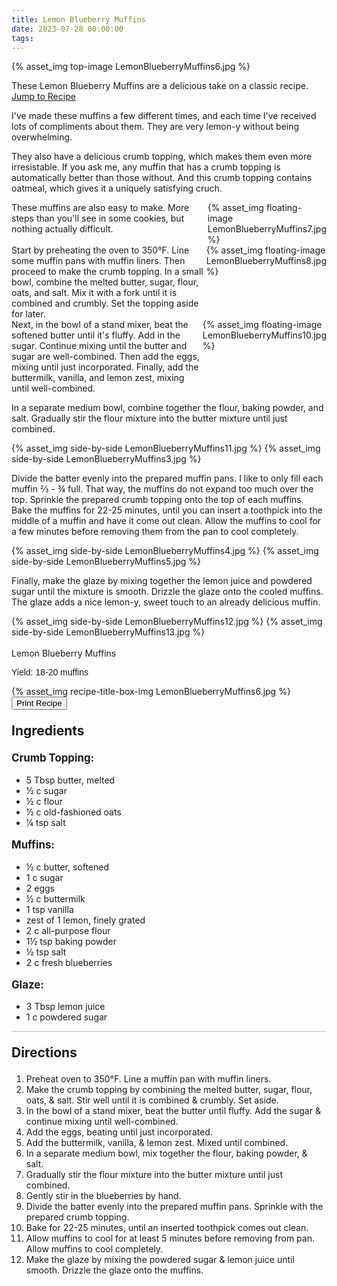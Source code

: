 ```yaml
---
title: Lemon Blueberry Muffins
date: 2023-07-28 00:00:00
tags:
---
```


{% asset_img top-image LemonBlueberryMuffins6.jpg %}
<div class="post-body">
These Lemon Blueberry Muffins are a delicious take on a classic recipe. 

<br>
<!--more-->

<a class="jump-to-recipe-btn" href="#recipejump"> 
    Jump to Recipe
</a>

I've made these muffins a few different times, and each time I've received lots of compliments about them. They are very lemon-y without being overwhelming. 

They also have a delicious crumb topping, which makes them even more irresistable. If you ask me, any muffin that has a crumb topping is automatically better than those without. And this crumb topping contains oatmeal, which gives it a uniquely satisfying cruch. 

<div style="display:flex;">
These muffins are also easy to make. More steps than you'll see in some cookies, but nothing actually difficult. 
<div>
    {% asset_img floating-image LemonBlueberryMuffins7.jpg %}
</div>
</div>

<div style="display:flex;">
Start by preheating the oven to 350°F. Line some muffin pans with muffin liners. Then proceed to make the crumb topping. In a small bowl, combine the melted butter, sugar, flour, oats, and salt. Mix it with a fork until it is combined and crumbly. Set the topping aside for later.
<div>
    {% asset_img floating-image LemonBlueberryMuffins8.jpg %}
</div>
</div>

<div style="display:flex;">
Next, in the bowl of a stand mixer, beat the softened butter until it's fluffy. Add in the sugar. Continue mixing until the butter and sugar are well-combined. Then add the eggs, mixing until just incorporated. Finally, add the buttermilk, vanilla, and lemon zest, mixing until well-combined.
<div>
    {% asset_img floating-image LemonBlueberryMuffins10.jpg %}
</div>
</div>

In a separate medium bowl, combine together the flour, baking powder, and salt. Gradually stir the flour mixture into the butter mixture until just combined. 
<div style="display:flex;">
    {% asset_img side-by-side LemonBlueberryMuffins11.jpg %}
    {% asset_img side-by-side LemonBlueberryMuffins3.jpg %}
</div>

Divide the batter evenly into the prepared muffin pans. I like to only fill each muffin ⅔ - ¾ full. That way, the muffins do not expand too much over the top. Sprinkle the prepared crumb topping onto the top of each muffins. Bake the muffins for 22-25 minutes, until you can insert a toothpick into the middle of a muffin and have it come out clean. Allow the muffins to cool for a few minutes before removing them from the pan to cool completely.
<div style="display:flex;">
    {% asset_img side-by-side LemonBlueberryMuffins4.jpg %}
    {% asset_img side-by-side LemonBlueberryMuffins5.jpg %}
</div>

Finally, make the glaze by mixing together the lemon juice and powdered sugar until the mixture is smooth. Drizzle the glaze onto the cooled muffins. The glaze adds a nice lemon-y, sweet touch to an already delicious muffin. 
<div style="display:flex;">
    {% asset_img side-by-side LemonBlueberryMuffins12.jpg %}
    {% asset_img side-by-side LemonBlueberryMuffins13.jpg %}
</div>

<br>
</div>

<div id="recipejump"></div>
<div id="recipe">
    <div class="recipe-box">
        <div class="recipe-title-box">
            <div>
                <div class="recipe-title-box-title">
                    <div class="recipe-title-box-header">Lemon Blueberry Muffins</div>
                </div>
                <p class="recipe-title-box-title" style="font-family: Arial;">Yield: 18-20 muffins</p>
            </div>
            {% asset_img recipe-title-box-img LemonBlueberryMuffins6.jpg %}
            <button class="print-recipe"
                    type="button"
                    onclick="printDIV('recipe')" >
                Print Recipe
            </button>
        </div>
        <p style="font-size:150%;"><b>Ingredients</b></p>
        <p style="font-size:120%;"><b>Crumb Topping:</b></p>
        <ul class="post-body">
                <li>5 Tbsp butter, melted</li>
                <li>½ c sugar</li>
                <li>½ c flour</li>
                <li>½ c old-fashioned oats</li>
                <li>¼ tsp salt</li>
        </ul>
        <p style="font-size:120%;"><b>Muffins:</b></p>
        <ul class="post-body">
                <li>½ c butter, softened</li>
                <li>1 c sugar</li>
                <li>2 eggs</li>
                <li>½ c buttermilk</li>
                <li>1 tsp vanilla</li>
                <li>zest of 1 lemon, finely grated</li>
                <li>2 c all-purpose flour</li>
                <li>1½ tsp baking powder</li>
                <li>½ tsp salt</li>
                <li>2 c fresh blueberries</li>
        </ul>
        <p style="font-size:120%;"><b>Glaze:</b></p>
        <ul class="post-body">
                <li>3 Tbsp lemon juice</li>
                <li>1 c powdered sugar</li>
        </ul>
        <hr style="height:1px;background-color:rgb(189, 189, 189) ">
        <p style="font-size:150%;"><b>Directions</b></p>
        <ol class="post-body">
            <li>Preheat oven to 350°F. Line a muffin pan with muffin liners.</li>
            <li>Make the crumb topping by combining the melted butter, sugar, flour, oats, & salt. Stir well until it is combined & crumbly. Set aside.</li>
            <li>In the bowl of a stand mixer, beat the butter until fluffy. Add the sugar & continue mixing until well-combined.</li>
            <li>Add the eggs, beating until just incorporated.</li>
            <li>Add the buttermilk, vanilla, & lemon zest. Mixed until combined.</li>
            <li>In a separate medium bowl, mix together the flour, baking powder, & salt.</li>
            <li>Gradually stir the flour mixture into the butter mixture until just combined.</li>
            <li>Gently stir in the blueberries by hand.</li>
            <li>Divide the batter evenly into the prepared muffin pans. Sprinkle with the prepared crumb topping.</li>
            <li>Bake for 22-25 minutes, until an inserted toothpick comes out clean.</li>
            <li>Allow muffins to cool for at least 5 minutes before removing from pan. Allow muffins to cool completely.</li>
            <li>Make the glaze by mixing the powdered sugar & lemon juice until smooth. Drizzle the glaze onto the muffins.</li>
        </ol> 
    </div>
</div>

<br>
